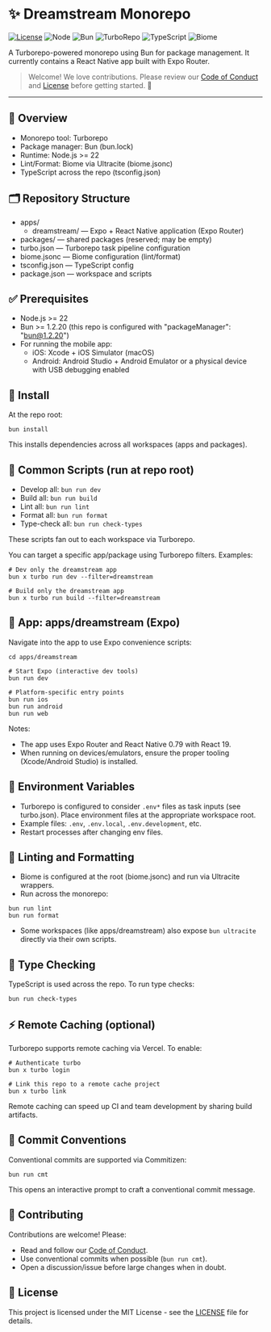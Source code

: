 # ✨ Dreamstream Monorepo

[![License](https://img.shields.io/badge/license-MIT-blue.svg)](./LICENSE)
![Node](https://img.shields.io/badge/node-%3E%3D22-339933?logo=node.js&logoColor=white)
![Bun](https://img.shields.io/badge/bun-1.2.20-%23231F20?logo=bun&logoColor=white)
![TurboRepo](https://img.shields.io/badge/turborepo-2.5.6-%23000000?logo=turborepo&logoColor=white)
![TypeScript](https://img.shields.io/badge/types-TS-3178C6?logo=typescript&logoColor=white)
![Biome](https://img.shields.io/badge/lint-Biome-60A5FA)

A Turborepo-powered monorepo using Bun for package management. It currently contains a React Native app built with Expo Router.

> Welcome! We love contributions. Please review our [Code of Conduct](./CODE_OF_CONDUCT.md) and [License](./LICENSE) before getting started. 🙌

---

## 🧭 Overview

- Monorepo tool: Turborepo
- Package manager: Bun (bun.lock)
- Runtime: Node.js >= 22
- Lint/Format: Biome via Ultracite (biome.jsonc)
- TypeScript across the repo (tsconfig.json)

## 🗂️ Repository Structure

- apps/
  - dreamstream/ — Expo + React Native application (Expo Router)
- packages/ — shared packages (reserved; may be empty)
- turbo.json — Turborepo task pipeline configuration
- biome.jsonc — Biome configuration (lint/format)
- tsconfig.json — TypeScript config
- package.json — workspace and scripts

## ✅ Prerequisites

- Node.js >= 22
- Bun >= 1.2.20 (this repo is configured with "packageManager": "bun@1.2.20")
- For running the mobile app:
  - iOS: Xcode + iOS Simulator (macOS)
  - Android: Android Studio + Android Emulator or a physical device with USB debugging enabled

## 🚀 Install

At the repo root:

```
bun install
```

This installs dependencies across all workspaces (apps and packages).

## 🧪 Common Scripts (run at repo root)

- Develop all: `bun run dev`
- Build all: `bun run build`
- Lint all: `bun run lint`
- Format all: `bun run format`
- Type-check all: `bun run check-types`

These scripts fan out to each workspace via Turborepo.

You can target a specific app/package using Turborepo filters. Examples:

```
# Dev only the dreamstream app
bun x turbo run dev --filter=dreamstream

# Build only the dreamstream app
bun x turbo run build --filter=dreamstream
```

## 📱 App: apps/dreamstream (Expo)

Navigate into the app to use Expo convenience scripts:

```
cd apps/dreamstream

# Start Expo (interactive dev tools)
bun run dev

# Platform-specific entry points
bun run ios
bun run android
bun run web
```

Notes:
- The app uses Expo Router and React Native 0.79 with React 19.
- When running on devices/emulators, ensure the proper tooling (Xcode/Android Studio) is installed.

## 🔐 Environment Variables

- Turborepo is configured to consider `.env*` files as task inputs (see turbo.json). Place environment files at the appropriate workspace root.
- Example files: `.env`, `.env.local`, `.env.development`, etc.
- Restart processes after changing env files.

## 🧹 Linting and Formatting

- Biome is configured at the root (biome.jsonc) and run via Ultracite wrappers.
- Run across the monorepo:

```
bun run lint
bun run format
```

- Some workspaces (like apps/dreamstream) also expose `bun ultracite` directly via their own scripts.

## 🔎 Type Checking

TypeScript is used across the repo. To run type checks:

```
bun run check-types
```

## ⚡ Remote Caching (optional)

Turborepo supports remote caching via Vercel. To enable:

```
# Authenticate turbo
bun x turbo login

# Link this repo to a remote cache project
bun x turbo link
```

Remote caching can speed up CI and team development by sharing build artifacts.

## 📝 Commit Conventions

Conventional commits are supported via Commitizen:

```
bun run cmt
```

This opens an interactive prompt to craft a conventional commit message.

## 🤝 Contributing

Contributions are welcome! Please:
- Read and follow our [Code of Conduct](./CODE_OF_CONDUCT.md).
- Use conventional commits when possible (`bun run cmt`).
- Open a discussion/issue before large changes when in doubt.

## 🧾 License

This project is licensed under the MIT License - see the [LICENSE](./LICENSE) file for details.
